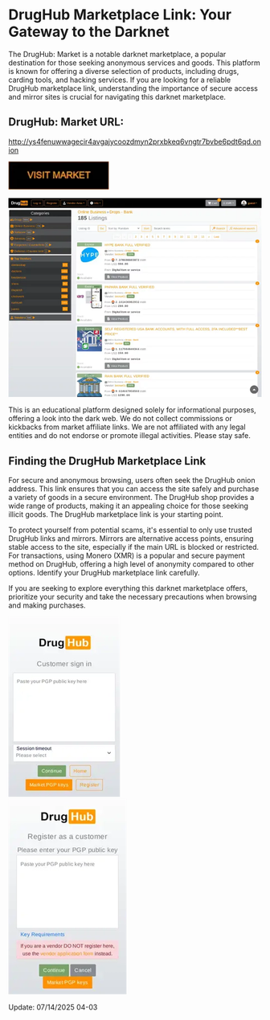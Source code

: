 # DrugHub Marketplace Link: Your Gateway to the Darknet

The DrugHub: Market is a notable darknet marketplace, a popular destination for those seeking anonymous services and goods. This platform is known for offering a diverse selection of products, including drugs, carding tools, and hacking services. If you are looking for a reliable DrugHub marketplace link, understanding the importance of secure access and mirror sites is crucial for navigating this darknet marketplace.

## DrugHub: Market URL:

http://ys4fenuwwagecir4avgajycoozdmyn2prxbkeq6vngtr7bvbe6pdt6qd.onion

[<img src="/archive/tools.webp" width="200">](http://ys4fenuwwagecir4avgajycoozdmyn2prxbkeq6vngtr7bvbe6pdt6qd.onion)


<a href="http://ys4fenuwwagecir4avgajycoozdmyn2prxbkeq6vngtr7bvbe6pdt6qd.onion"><img src="/archive/quarter.webp" alt="image" style="max-width: 100%;"><a>

This is an educational platform designed solely for informational purposes, offering a look into the dark web. We do not collect commissions or kickbacks from market affiliate links. We are not affiliated with any legal entities and do not endorse or promote illegal activities. Please stay safe.

## Finding the DrugHub Marketplace Link

For secure and anonymous browsing, users often seek the DrugHub onion address. This link ensures that you can access the site safely and purchase a variety of goods in a secure environment. The DrugHub shop provides a wide range of products, making it an appealing choice for those seeking illicit goods. The DrugHub marketplace link is your starting point.

To protect yourself from potential scams, it's essential to only use trusted DrugHub links and mirrors. Mirrors are alternative access points, ensuring stable access to the site, especially if the main URL is blocked or restricted. For transactions, using Monero (XMR) is a popular and secure payment method on DrugHub, offering a high level of anonymity compared to other options. Identify your DrugHub marketplace link carefully.

If you are seeking to explore everything this darknet marketplace offers, prioritize your security and take the necessary precautions when browsing and making purchases.


<a href="http://ys4fenuwwagecir4avgajycoozdmyn2prxbkeq6vngtr7bvbe6pdt6qd.onion"><img src="/archive/basic.webp" alt="image" style="max-width: 100%;"><a>  
<a href="http://ys4fenuwwagecir4avgajycoozdmyn2prxbkeq6vngtr7bvbe6pdt6qd.onion"><img src="/archive/trace.webp" alt="image" style="max-width: 100%;"><a>





















Update:  07/14/2025 04-03